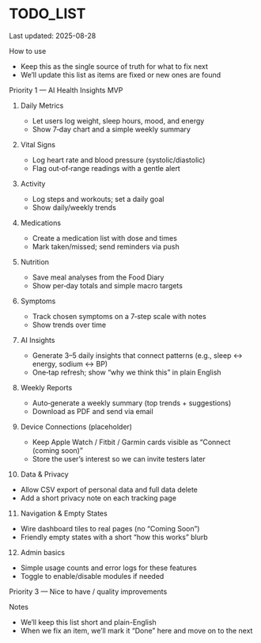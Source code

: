 # TODO_LIST

Last updated: 2025-08-28

How to use
- Keep this as the single source of truth for what to fix next
- We’ll update this list as items are fixed or new ones are found

Priority 1 — AI Health Insights MVP

1) Daily Metrics
   - Let users log weight, sleep hours, mood, and energy
   - Show 7‑day chart and a simple weekly summary

2) Vital Signs
   - Log heart rate and blood pressure (systolic/diastolic)
   - Flag out‑of‑range readings with a gentle alert

3) Activity
   - Log steps and workouts; set a daily goal
   - Show daily/weekly trends

4) Medications
   - Create a medication list with dose and times
   - Mark taken/missed; send reminders via push

5) Nutrition
   - Save meal analyses from the Food Diary
   - Show per‑day totals and simple macro targets

6) Symptoms
   - Track chosen symptoms on a 7‑step scale with notes
   - Show trends over time

7) AI Insights
   - Generate 3–5 daily insights that connect patterns (e.g., sleep ↔ energy, sodium ↔ BP)
   - One‑tap refresh; show “why we think this” in plain English

8) Weekly Reports
   - Auto‑generate a weekly summary (top trends + suggestions)
   - Download as PDF and send via email

9) Device Connections (placeholder)
   - Keep Apple Watch / Fitbit / Garmin cards visible as “Connect (coming soon)”
   - Store the user’s interest so we can invite testers later

10) Data & Privacy
   - Allow CSV export of personal data and full data delete
   - Add a short privacy note on each tracking page

11) Navigation & Empty States
   - Wire dashboard tiles to real pages (no “Coming Soon”)
   - Friendly empty states with a short “how this works” blurb

12) Admin basics
   - Simple usage counts and error logs for these features
   - Toggle to enable/disable modules if needed

Priority 3 — Nice to have / quality improvements

Notes
- We’ll keep this list short and plain-English
- When we fix an item, we’ll mark it “Done” here and move on to the next
